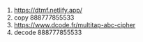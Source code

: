1. https://dtmf.netlify.app/ 
2. copy 888777855533
3. https://www.dcode.fr/multitap-abc-cipher
4. decode 888777855533 